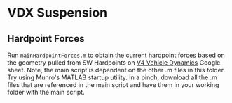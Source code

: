 # VDX Suspension

## Hardpoint Forces
Run `mainHardpointForces.m` to obtain the current hardpoint forces based on the geometry pulled from SW Hardpoints on [V4 Vehicle Dynamics](https://docs.google.com/spreadsheets/d/1C9o_FGi18w9rInHHT_hzzjyN-1102uIo5yY6cqIHfXk/edit?gid=1104959099#gid=1104959099) Google sheet.
Note, the main script is dependent on the other .m files in this folder. Try using Munro's MATLAB startup utility. In a pinch, download all the .m files that are referenced in the main script and have them in your working folder with the main script.
